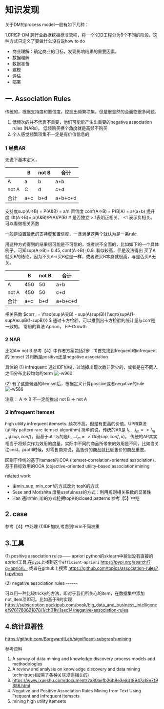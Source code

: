 # 知识发现

关于DM的process model一般有如下几种：

1.CRISP-DM 跨行业数据挖掘标准流程，将一个KDD工程分为6个不同的阶段。这种方式只定义了要做什么没有说how to do
- 商业理解：确定商业的目标，发现影响结果的重要因素。
- 数据理解
- 数据准备
- 建模
- 评估
- 部署



## 一. Association Rules


传统的，根据支持度和置信度，挖掘出频繁项集。但是很显然的会面临很多问题。
1) 低频次的并不代表不重要，他们可能能产生出重要的negative association rules (NARs)。 低频购买换个角度就是高频不购买
2) 个人感觉频繁项集不一定是有价值信息的


### 1 经典AR
先说下基本定义，


|   | B | not B | 合计 |
| --- | --- | --- | --- |
| A | a | b | a+b |
| not A | C | d | c+d |
| 合计 | a+c | b+d | a+b+c+d |


支持度sup(A=>B) = P(A&B) = a/n
置信度 conf(A=>B) = P(B|A) = a/(a+b)
提升度 lift(A=>B)= p(A&B)/P(A)/P(B)       # 是否独立 > 1表明正相关， <1 表示负相关。 可以看做相关系数

一般是设置最低的支持度和置信度，一旦满足这两个就认为是一条rule.

用这种方式得到的结果很可能是不可信的，或者说不全面的，比如如下的一个具体例子。可知sup(A=>B)= 0.45, conf(A=>B)=0.9. 看似较高，但是没法得出 买了A就买B的结论，因为不买A=>买B也是一样，或者说买B本身就很高，与是否买A无关。

|   | B | not B | 合计 |
| --- | --- | --- | --- |
| A | 450 | 50 | a+b |
| not A | 450 | 50 | c+d |
| 合计 | a+c | b+d | a+b+c+d |


相关系数 $corr_ = \frac{sup(A交B) - sup(A)sup(B)}{\sqrt{supA(1-supA)supB(1-supB)}} $
通过卡方检验，可以推倒出卡方检验的统计量与corr是一致的。
常用的算法 Apriori， FP-Growth

### 2 NAR
比如A=> not B
参考【4】中作者方案包括2步：1)首先找到frequent和infrequent的itemset   2)判断是positive还是negative association

具体的
(1) infrequent: 通过IDF加权，过滤掉出现次数非常少的，或者是在不同人之间分布比较均匀的term
![-w960](../../../Draft/media/15867647063491/15868573761250.jpg)

(2) 有了这些候选的itemset后，根据定义计算positive或者negative的rule
![-w586](../../../Draft/media/15867647063491/15868574713672.jpg)


注意：
 A => B 不一定能推出 not B => not A


### 3 infrequent itemset

high utility infrequent itemsets. 频次不高，但是有更高的价值。UPRI算法(utility pattern rare itemset algorithm)
简单的说，传统的AR是 $I_1,...I_m => I_{m+1}(sup, conf)$，而基于utility的是$I_1,...I_m => Obj(sup, conf, u)$。 传统的AR其实相当于将频次作为效用的度量。实际中不同的商品所带来的效用是不同，比如当关注cost，profit时候，对零售商来说，高售价的商品就比低售价的商品重要。

区别于传统的基于itemset的ICOA (itemset-correlation-oriented association)，基于目标效用的OOA (objective-oriented utility-based association)mining

related work:
- 由min_sup, min_conf的方式改为 topK的方式
- Sese and Morishita 度量usefulness的方式：利用规则相关系数的显著性
- Han 通过min_l()的方式挖掘topK的closed patterns
参考【5】中挖





## 2. case
参考【4】中处理 
(1)IDF加权,考虑到term不同权重


## 3.工具


(1) positive association rules—— apriori
python的sklearn中貌似没有直接的apriori工具,在`pypi`上找到这个`efficient-apriori` https://pypi.org/search/?q=apriori。 或者在github上搜索 https://github.com/topics/association-rules?l=python

(2) negative association rules ------

可以用一种比较tricky的方法，即对于我们所关心的item，在数据集中添加 not_item项即可。比如基于R的实现 https://subscription.packtpub.com/book/big_data_and_business_intelligence/9781788621878/1/ch01lvl1sec14/negative-association-rules





## 4.统计显著性

https://github.com/BorgwardtLab/significant-subgraph-mining


参考资料

1. A survey of data mining and knowledge discovery process models and methodologies
2. A review and analysis on knowledge discovery and data mining techniques(回溯了各种关联规则相关的)
3. https://www.ixueshu.com/document/2a80aefb26b9e3e9318947a18e7f9386.html
4. Negative and Positive Association Rules Mining from Text Using Frequent and Infrequent Itemsets
5. mining high utility itemsets